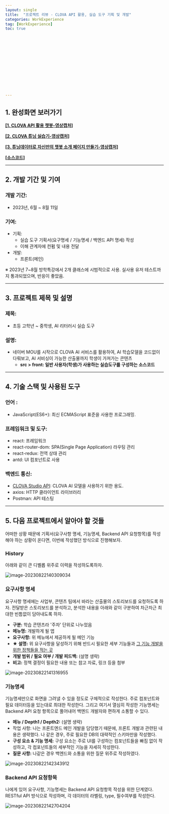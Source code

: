 ```yaml
---
layout: single
title:  "프로젝트 리뷰 - CLOVA API 활용, 실습 도구 기획 및 개발"
categories: WorkExperience
tag: [WorkExperience]
toc: true 














---
```




## 1. 완성화면 보러가기

**[[1. CLOVA API 활용 챗봇-영상캡처]](https://youtu.be/hXC2EHhnqLQ)**

**[[2. CLOVA 튜닝 실습기-영상캡처]](https://youtu.be/-TCpnlUsYf0)**

**[[3. 튜닝데이터로 자신만의 챗봇 소개 페이지 만들기-영상캡처]](https://youtu.be/3OsL2jgHO3M)**

**[[소스코드]](https://github.com/dkgkejdrb/clova-nocode-learning-tool.git)**



------

## 2. 개발 기간 및 기여

### 개발 기간:

- 2023년, 6월 ~ 8월 11일

### 기여:

- 기획: 
  - 실습 도구 기획서(요구명세 / 기능명세 / 백엔드 API 명세) 작성
  - 이해 관계자에 컨펌 및 내용 전달
- 개발:
  - 프론트(메인)


※ 2023년 7~8월 방학특강에서 2개 클래스에 시범적으로 사용. 실사용 유저 테스트까지 통과되었으며, 반응이 좋았음.

------

## 3. 프로젝트 제목 및 설명

### 제목:

- 초등 고학년 ~ 중학생, AI 리터러시 실습 도구

### 설명:

- 네이버 MOU를 시작으로 CLOVA AI 서비스를 활용하여, AI 학습모델을 코드없이 다뤄보고, AI 서비싱이 가능한 산출물까지 학생이 가져가는 콘텐츠
  - **src > front: 일반 사용자(학생)가 사용하는 실습도구를 구성하는 소스코드**

------



## 4. 기술 스택 및 사용된 도구

### 언어 :

- JavaScript(ES6+): 최신 ECMAScript 표준을 사용한 프로그래밍.

### 프레임워크 및 도구:

- react: 프레임워크
- react-router-dom: SPA(Single Page Application) 라우팅 관리
- react-redux: 전역 상태 관리
- antd: UI 컴포넌트로 사용

### 백엔드 통신:

- [CLOVA Studio API](https://api.ncloud-docs.com/docs/ai-naver-clovastudio-completion): CLOVA AI 모델을 사용하기 위한 용도.
- axios: HTTP 클라이언트 라이브러리
- Postman: API 테스팅

------

## 5. 다음 프로젝트에서 알아야 할 것들

어떠한 상황 때문에 기획서(요구사항 명세, 기능명세, Backend API 요청항목)를 작성해야 하는 상황이 온다면, 이번에 작성했던 방식으로 진행해보자.

### History

아래와 같이 큰 디벨롭 위주로 이력을 작성하도록하자.

![image-20230822140309034](../../images/2023-08-22-a7/image-20230822140309034.png)





### 요구사항 명세

요구사항 명세에는 사업부, 콘텐츠 팀에서 바라는 산출물의 스토리보드를 요청하도록 하자. 전달받은 스토리보드를 분석하고, 분석한 내용을 아래와 같이 구분하여 차근차근 최대한 빈틈없이 담아내도록 하자.

- **구분:** 학습 콘텐츠라 '주차' 단위로 나누었음
- **메뉴명:** 개발하게 될 앱
- **요구사항:** 위 메뉴에서 제공하게 될 메인 기능
- **★ 설명:** 위 요구사항을 달성하기 위해 반드시 필요한 세부 기능들과 <u>그 기능 개발을 위한 정책들을 적는 곳</u>
- **개발 범위 / 필요 여부 / 개발 피드백:** (설명 생략)
- **비고:** 정책 결정이 필요한 내용 또는 참고 자료, 링크 등을 첨부

![image-20230822141316955](../../images/2023-08-22-a7/image-20230822141316955.png)



### 기능명세

기능명세만으로 화면을 그려낼 수 있을 정도로 구체적으로 작성한다. 주로 컴포넌트와 필요 데이터등을 있는대로 최대한 작성한다. 그리고 여기서 열심히 작성한 기능명세는 Backend API 요청 항목으로 풀어내어 백엔드 개발자와 편하게 소통할 수 있다.

- **메뉴 / Depth1 / Depth2:** (설명 생략)
- 작업 사항: 나는 프론트엔드 메인 개발을 담당했기 때문에, 프론트 개발과 관련된 내용은 생략했다. 나 같은 경우, 주로 필요한 DB의 대략적인 스키마만을 작성했다.
- **구성 요소 & 기능 명세:** 구성 요소는 주로 UI를 구성하는 컴포넌트들을 빠짐 없이 작성하고, 각 컴포넌트들의 세부적인 기능을 자세히 작성한다.
- **질문 사항:** 나같은 경우 백엔드와 소통을 위한 질문 위주로 작성하였다.

![image-20230822142343912](../../images/2023-08-22-a7/image-20230822142343912.png)







### Backend API 요청항목

나에게 있어 요구사항, 기능명세는 Backend API 요청항목 작성을 위한 단계였다. RESTful API 방식으로 작성하며, 각 데이터의 라벨링, type, 필수여부를 작성한다.

![image-20230822142704204](../../images/2023-08-22-a7/image-20230822142704204.png)
